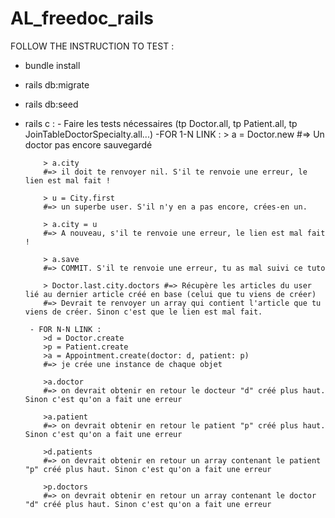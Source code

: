 # AL_freedoc_rails
FOLLOW THE INSTRUCTION TO TEST :
- bundle install
- rails db:migrate
- rails db:seed
- rails c :
      - Faire les tests nécessaires (tp Doctor.all, tp Patient.all, tp JoinTableDoctorSpecialty.all...)
      -FOR 1-N LINK : 
          > a = Doctor.new
          #=> Un doctor pas encore sauvegardé

          > a.city
          #=> il doit te renvoyer nil. S'il te renvoie une erreur, le lien est mal fait !

          > u = City.first
          #=> un superbe user. S'il n'y en a pas encore, crées-en un.

          > a.city = u
          #=> A nouveau, s'il te renvoie une erreur, le lien est mal fait !
          
          > a.save
          #=> COMMIT. S'il te renvoie une erreur, tu as mal suivi ce tuto

          > Doctor.last.city.doctors #=> Récupère les articles du user lié au dernier article créé en base (celui que tu viens de créer)
          #=> Devrait te renvoyer un array qui contient l'article que tu viens de créer. Sinon c'est que le lien est mal fait.

       - FOR N-N LINK :
          >d = Doctor.create
          >p = Patient.create
          >a = Appointment.create(doctor: d, patient: p)
          #=> je crée une instance de chaque objet

          >a.doctor
          #=> on devrait obtenir en retour le docteur "d" créé plus haut. Sinon c'est qu'on a fait une erreur

          >a.patient
          #=> on devrait obtenir en retour le patient "p" créé plus haut. Sinon c'est qu'on a fait une erreur

          >d.patients
          #=> on devrait obtenir en retour un array contenant le patient "p" créé plus haut. Sinon c'est qu'on a fait une erreur

          >p.doctors
          #=> on devrait obtenir en retour un array contenant le doctor "d" créé plus haut. Sinon c'est qu'on a fait une erreur
